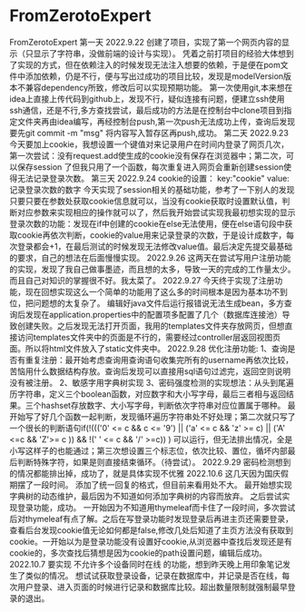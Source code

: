 # FromZerotoExpert

FromZerotoExpert
第一天 2022.9.22 创建了项目，实现了第一个网页内容的显示（只显示了字符串，没做前端的设计与实现）。
  凭着之前打项目的经验大体想到了实现的方式，但在依赖注入的时候发现无法注入想要的依赖，于是便在pom文件中添加依赖，仍是不行，便与写出过成功的项目比较，发现是modelVersion版本不兼容dependency所致，修改后可以实现预期功能。
  第一次使用git,本来想在idea上直接上传代码到github上，发现不行，疑似连接有问题，便建立ssh使用ssh通信，还是不行,多方查找尝试，最后成功的方法是在控制台中clone项目到指定文件夹再由idea编写，再经控制台push,第一次push无法成功上传，查询后发现要先git commit -m "msg" 将内容写入暂存区再push,成功。
第二天 2022.9.23
   今天要加上cookie，我想设置一个键值对来记录用户在时间内登录了网页几次，第一次尝试：没有request.add使生成的cookie没有保存在浏览器中；第二次，可以保存session
   了但我只用了一个函数，每次重复进入网页会重新创建session使得无法记录登录次数。
第三天 2022.9.24
cookie的设置： key:"cookie" value:记录登录次数的数字
   今天实现了session相关的基础功能，参考了一下别人的发现只要只要在参数处获取cookie信息就可以，当没有cookie获取时设置默认值，判断对应参数来实现相应的操作就可以了，然后我开始尝试实现我最初想实现的显示登录次数的功能：发现在if中创建的cookie在else无法使用，便在else语句段中获取cookie再依次判断，cookie的value用来记录登录的次数，于是设计成数字，每次登录都会+1，在最后测试的时候发现无法修改value值。最后决定先提交最基础的要求，自己的想法在后面慢慢实现。
2022.9.26
这两天在尝试写用户注册功能的实现，发现了我自己做事墨迹，而且想的太多，导致一天的完成的工作量太少。而且自己对知识的掌握很不好。我太菜了。
2022.9.27
今天终于实现了注册功能，现在回想实现这么一个简单的功能用了这么多的时间根本是因为基本功不到位，把问题想的太复杂了。
编辑好java文件后运行报错说无法生成bean，多方查询后发现在application.properties中的配置项多配置了几个（数据库连接池）导致创建失败。之后发现无法打开页面，我用的templates文件夹存放网页，但想直接访问templates文件夹中的页面是不行的，需要经过controller层返回视图页面。所以将html文件放入了static文件夹中。
2022.9.28
优化注册功能:
1、查询是否有重复注册：最开始考虑查询用查询语句收集完所有的username再依次比较，苦恼用什么数据结构存放。查询后发现可以直接用sql语句过滤完，返回空则说明没有被注册。
2、敏感字用字典树实现
3、密码强度检测的实现想法：从头到尾遍历字符串，定义三个boolean函数，对应数字和大小写字母，最后三者相与返回结果。三个hashset存放数字、大小写字母，判断依次字符串对应位置属于哪种。
最开始写了好几个函数一起判断，发现循环遍历字符串处不好处理；第二次就只写了一个很长的判断语句if(!((('0' <= c && c <= '9') || ('a' <= c && 'z' >= c) || ('A' <=c && 'Z'>= c )) && !(' ' <= c && '/' >=c)) ) 可以运行，但无法排出情况，全是小写这样子的也能通过；第三次想设置三个标志位，依次比较、置位，循坏内部最后判断特殊字符，如果是则直接结束循环。（待尝试）。
2022.9.29
密码检测想到的情况都能排出掉，成功了，就是具体实现不优雅
2022.10.6
这几天因为国庆假期摆了一段时间。
添加了统一回复的格式，但目前来看用处不大。
最开始想实现字典树的动态维护，最后因为不知道如何添加字典树的内容而放弃。
之后尝试实现登录功能，成功。
一开始因为不知道用thymeleaf而卡住了一段时间，多次尝试后对thymeleaf有点了解。之后在写登录功能时发现登录后再进主页还需要登录，查看后台发现cookie值无论如何都是false,修改几处后知道了主页方法没有获取到cookie。一开始以为是登录功能没有设置好cookie,从浏览器中查找后发现还是有cookie的，多次查找后猜想是因为cookie的path设置问题，编辑后成功。
2022.10.7
要实现 不允许多个设备同时在线 的功能，想到昨天晚上用印象笔记发生了类似的情况。
想试试获取登录设备，记录在数据库中，并记录是否在线，每次用户登录、进入页面的时候进行记录和数据库比较。超出数量限制就强制最早登录的退出。
